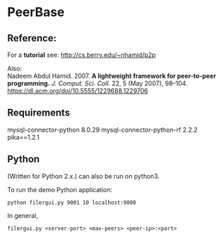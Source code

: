 # PeerBase

## Reference:

For a **tutorial** see: http://cs.berry.edu/~nhamid/p2p

Also: <br>
Nadeem Abdul Hamid. 2007. **A lightweight framework for peer-to-peer programming.** *J. Comput. Sci. Coll.* 22, 5 (May 2007), 98–104.
https://dl.acm.org/doi/10.5555/1229688.1229706

## Requirements

mysql-connector-python    8.0.29
mysql-connector-python-rf 2.2.2
pika==1.2.1


## Python

(Written for Python 2.x.) can also be run on python3.  

To run the demo Python application:
```
python filergui.py 9001 10 localhost:9000
```

In general,

```
filergui.py <server-port> <max-peers> <peer-ip>:<port>
```

